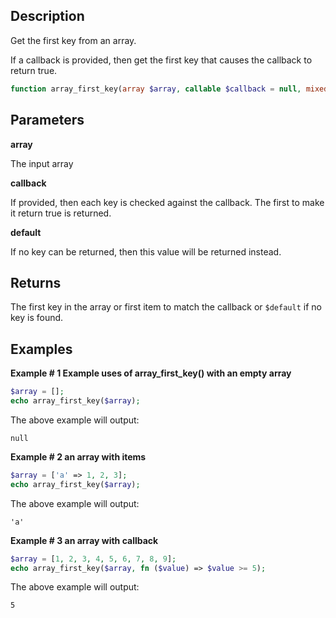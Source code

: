 ## Description

Get the first key from an array.

If a callback is provided, then get the first key that causes the callback to return true.

```php
function array_first_key(array $array, callable $callback = null, mixed $default = null): mixed
```

## Parameters

**array**

The input array

**callback**

If provided, then each key is checked against the callback. The first to make it return true is returned.

**default**

If no key can be returned, then this value will be returned instead.

## Returns

The first key in the array or first item to match the callback or `$default` if no key is found.

## Examples

**Example # 1 Example uses of array_first_key() with an empty array**

```php
$array = [];
echo array_first_key($array);
```

The above example will output:

```
null
```

**Example # 2 an array with items**

```php
$array = ['a' => 1, 2, 3];
echo array_first_key($array);
```

The above example will output:

```
'a'
```

**Example # 3 an array with callback**

```php
$array = [1, 2, 3, 4, 5, 6, 7, 8, 9];
echo array_first_key($array, fn ($value) => $value >= 5);
```

The above example will output:

```
5
```